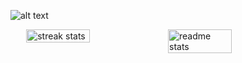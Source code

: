 ![alt text](https://blog.codeweek.eu/wp-content/uploads/2023/05/May-the-Code-be-with-you-image-Star-Wars-Day-Code-Week.jpg)



<div style="display:flex;flex-direction:row;justify-content:center;">
    <img height="45%"  src="https://github-readme-stats.vercel.app/api?username=GustavoBrDev&show_icons=true&theme=vision-friendly-dark" alt="streak stats" style="margin: 0" />
    <img height="45%"  src="https://github-readme-stats.vercel.app/api?username=GustavoBrDev&show_icons=true&theme=vision-friendly-dark&locale=pt-br" alt="readme stats" style="margin: 0" /> 
</div>

<!---

<div style="display: flex; flex-direction: row;" >
  <img src="https://upload.wikimedia.org/wikipedia/commons/thumb/0/05/Flag_of_Brazil.svg/1280px-Flag_of_Brazil.svg.png" width="300" height="300">
  <h1>About me</h1>
</div>

![Anurag's GitHub stats](https://github-readme-stats.vercel.app/api?username=GustavoBrDev&show_icons=true&theme=vision-friendly-dark) 
![Anurag's GitHub stats](https://github-readme-stats.vercel.app/api?username=GustavoBrDev&show_icons=true&theme=vision-friendly-dark&locale=pt-br)

![Top Langs](https://github-readme-stats.vercel.app/api/top-langs/?username=GustavoBrDev&layout=pie)
![Top Langs](https://github-readme-stats.vercel.app/api/top-langs/?username=GustavoBrDev&layout=pie&locale=pt-br)


- 👋 Hi, I’m Gustavo and I'am from Brazil
- 👀 I’m interested in learning more in general and especially about game development and artificial intelligence/robotics
- 🌱 I’m currently learning Python, Java, HTML and CSS
- 💞️ I’m trying to do a Python chat bot
- 📫 How to reach me: send a email to gustavo.s041@aluno.ifsc.edu.br


GustavoBrDev/GustavoBrDev is a ✨ special ✨ repository because its `README.md` (this file) appears on your GitHub profile.
You can click the Preview link to take a look at your changes.

[Anurag's GitHub stats](https://github-readme-stats.vercel.app/api?username=GustavoBrDev)](https://github.com/anuraghazra/github-readme-stats)


![C](https://img.shields.io/badge/c-%2300599C.svg?logo=c&logoColor=white)
![CSS3](https://img.shields.io/badge/css3-%231572B6.svg?logo=css3&logoColor=white)
![HTML5](https://img.shields.io/badge/html5-%23E34F26.svg?logo=html5&logoColor=white)
![Java](https://img.shields.io/badge/java-%23ED8B00.svg?logo=java&logoColor=white)
![Python](https://img.shields.io/badge/python-3670A0?logo=python&logoColor=ffdd54)

--->
